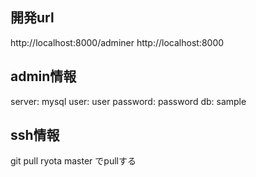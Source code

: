 ## 開発url
http://localhost:8000/adminer
http://localhost:8000

## admin情報
server: mysql
user: user
password: password
db: sample

## ssh情報
git pull ryota master でpullする
